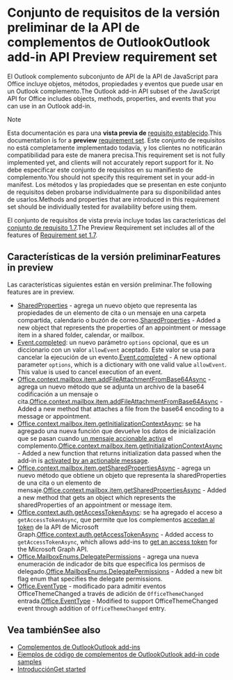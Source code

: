 # <a name="outlook-add-in-api-preview-requirement-set"></a><span data-ttu-id="69ad2-101">Conjunto de requisitos de la versión preliminar de la API de complementos de Outlook</span><span class="sxs-lookup"><span data-stu-id="69ad2-101">Outlook add-in API Preview requirement set</span></span>

<span data-ttu-id="69ad2-102">El Outlook complemento subconjunto de API de la API de JavaScript para Office incluye objetos, métodos, propiedades y eventos que puede usar en un Outlook complemento.</span><span class="sxs-lookup"><span data-stu-id="69ad2-102">The Outlook add-in API subset of the JavaScript API for Office includes objects, methods, properties, and events that you can use in an Outlook add-in.</span></span>

> [!NOTE]
> <span data-ttu-id="69ad2-103">Esta documentación es para una **vista previa de** [requisito establecido](/javascript/office/requirement-sets/outlook-api-requirement-sets).</span><span class="sxs-lookup"><span data-stu-id="69ad2-103">This documentation is for a **preview** [requirement set](/javascript/office/requirement-sets/outlook-api-requirement-sets).</span></span> <span data-ttu-id="69ad2-104">Este conjunto de requisitos no está completamente implementado todavía, y los clientes no notificarán compatibilidad para este de manera precisa.</span><span class="sxs-lookup"><span data-stu-id="69ad2-104">This requirement set is not fully implemented yet, and clients will not accurately report support for it.</span></span> <span data-ttu-id="69ad2-105">No debe especificar este conjunto de requisitos en su manifiesto de complemento.</span><span class="sxs-lookup"><span data-stu-id="69ad2-105">You should not specify this requirement set in your add-in manifest.</span></span> <span data-ttu-id="69ad2-106">Los métodos y las propiedades que se presentan en este conjunto de requisitos deben probarse individualmente para su disponibilidad antes de usarlos.</span><span class="sxs-lookup"><span data-stu-id="69ad2-106">Methods and properties that are introduced in this requirement set should be individually tested for availability before using them.</span></span>

<span data-ttu-id="69ad2-107">El conjunto de requisitos de vista previa incluye todas las características del [conjunto de requisito 1.7](../requirement-set-1.7/outlook-requirement-set-1.7.md).</span><span class="sxs-lookup"><span data-stu-id="69ad2-107">The Preview Requirement set includes all of the features of [Requirement set 1.7](../requirement-set-1.7/outlook-requirement-set-1.7.md).</span></span>

## <a name="features-in-preview"></a><span data-ttu-id="69ad2-108">Características de la versión preliminar</span><span class="sxs-lookup"><span data-stu-id="69ad2-108">Features in preview</span></span>

<span data-ttu-id="69ad2-109">Las características siguientes están en versión preliminar.</span><span class="sxs-lookup"><span data-stu-id="69ad2-109">The following features are in preview.</span></span>

- <span data-ttu-id="69ad2-110">[SharedProperties](/javascript/api/outlook/office.sharedproperties) - agrega un nuevo objeto que representa las propiedades de un elemento de cita o un mensaje en una carpeta compartida, calendario o buzón de correo.</span><span class="sxs-lookup"><span data-stu-id="69ad2-110">[SharedProperties](/javascript/api/outlook/office.sharedproperties) - Added a new object that represents the properties of an appointment or message item in a shared folder, calendar, or mailbox.</span></span>
- <span data-ttu-id="69ad2-p102">[Event.completed](/javascript/api/office/office.addincommands.event#completed-options-): un nuevo parámetro `options` opcional, que es un diccionario con un valor `allowEvent` aceptado. Este valor se usa para cancelar la ejecución de un evento.</span><span class="sxs-lookup"><span data-stu-id="69ad2-p102">[Event.completed](/javascript/api/office/office.addincommands.event#completed-options-) - A new optional parameter `options`, which is a dictionary with one valid value `allowEvent`. This value is used to cancel execution of an event.</span></span>
- <span data-ttu-id="69ad2-113">[Office.context.mailbox.item.addFileAttachmentFromBase64Async](office.context.mailbox.item.md#addfileattachmentfrombase64asyncbase64file-attachmentname-options-callback) - agrega un nuevo método que se adjunta un archivo de la base64 codificación a un mensaje o cita.</span><span class="sxs-lookup"><span data-stu-id="69ad2-113">[Office.context.mailbox.item.addFileAttachmentFromBase64Async](office.context.mailbox.item.md#addfileattachmentfrombase64asyncbase64file-attachmentname-options-callback) - Added a new method that attaches a file from the base64 encoding to a message or appointment.</span></span>
- <span data-ttu-id="69ad2-114">[Office.context.mailbox.item.getInitializationContextAsync](office.context.mailbox.item.md#getinitializationcontextasyncoptions-callback): se ha agregado una nueva función que devuelve los datos de inicialización que se pasan cuando [un mensaje accionable activa](https://docs.microsoft.com/outlook/actionable-messages/invoke-add-in-from-actionable-message) el complemento.</span><span class="sxs-lookup"><span data-stu-id="69ad2-114">[Office.context.mailbox.item.getInitializationContextAsync](office.context.mailbox.item.md#getinitializationcontextasyncoptions-callback) - Added a new function that returns initialization data passed when the add-in is [activated by an actionable message](https://docs.microsoft.com/outlook/actionable-messages/invoke-add-in-from-actionable-message).</span></span>
- <span data-ttu-id="69ad2-115">[Office.context.mailbox.item.getSharedPropertiesAsync](office.context.mailbox.item.md#getsharedpropertiesasyncoptions-callback) - agrega un nuevo método que obtiene un objeto que representa la sharedProperties de una cita o un elemento de mensaje.</span><span class="sxs-lookup"><span data-stu-id="69ad2-115">[Office.context.mailbox.item.getSharedPropertiesAsync](office.context.mailbox.item.md#getsharedpropertiesasyncoptions-callback) - Added a new method that gets an object which represents the sharedProperties of an appointment or message item.</span></span>
- <span data-ttu-id="69ad2-116">[Office.context.auth.getAccessTokenAsync](https://docs.microsoft.com/office/dev/add-ins/develop/sso-in-office-add-ins#sso-api-reference): se ha agregado el acceso a `getAccessTokenAsync`, que permite que los complementos [accedan al token](https://docs.microsoft.com/outlook/add-ins/authenticate-a-user-with-an-sso-token) de la API de Microsoft Graph.</span><span class="sxs-lookup"><span data-stu-id="69ad2-116">[Office.context.auth.getAccessTokenAsync](https://docs.microsoft.com/office/dev/add-ins/develop/sso-in-office-add-ins#sso-api-reference) - Added access to `getAccessTokenAsync`, which allows add-ins to [get an access token](https://docs.microsoft.com/outlook/add-ins/authenticate-a-user-with-an-sso-token) for the Microsoft Graph API.</span></span>
- <span data-ttu-id="69ad2-117">[Office.MailboxEnums.DelegatePermissions](/javascript/api/outlook/office.mailboxenums.delegatepermissions) - agrega una nueva enumeración de indicador de bits que especifica los permisos de delegado.</span><span class="sxs-lookup"><span data-stu-id="69ad2-117">[Office.MailboxEnums.DelegatePermissions](/javascript/api/outlook/office.mailboxenums.delegatepermissions) - Added a new bit flag enum that specifies the delegate permissions.</span></span>
- <span data-ttu-id="69ad2-118">[Office.EventType](/javascript/api/office/office.eventtype) - modificado para admitir eventos OfficeThemeChanged a través de adición de `OfficeThemeChanged` entrada.</span><span class="sxs-lookup"><span data-stu-id="69ad2-118">[Office.EventType](/javascript/api/office/office.eventtype) - Modified to support OfficeThemeChanged event through addition of `OfficeThemeChanged` entry.</span></span>

## <a name="see-also"></a><span data-ttu-id="69ad2-119">Vea también</span><span class="sxs-lookup"><span data-stu-id="69ad2-119">See also</span></span>

- [<span data-ttu-id="69ad2-120">Complementos de Outlook</span><span class="sxs-lookup"><span data-stu-id="69ad2-120">Outlook add-ins</span></span>](https://docs.microsoft.com/outlook/add-ins/)
- [<span data-ttu-id="69ad2-121">Ejemplos de código de complementos de Outlook</span><span class="sxs-lookup"><span data-stu-id="69ad2-121">Outlook add-in code samples</span></span>](https://developer.microsoft.com/outlook/gallery/?filterBy=Outlook,Samples,Add-ins)
- [<span data-ttu-id="69ad2-122">Introducción</span><span class="sxs-lookup"><span data-stu-id="69ad2-122">Get started</span></span>](https://docs.microsoft.com/outlook/add-ins/quick-start)